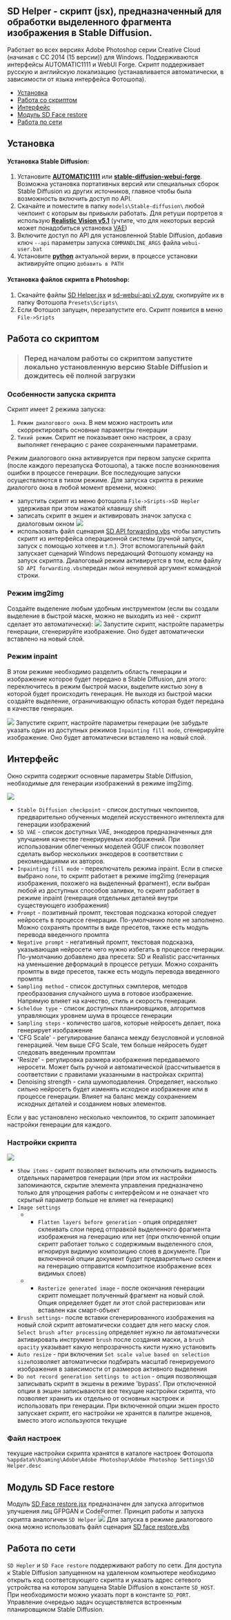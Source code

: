 ## SD Helper - cкрипт (jsx), предназначенный для обработки выделенного фрагмента изображения в Stable Diffusion.

Работает во всех версиях Adobe Photoshop серии Creative Cloud (начиная с CC 2014 (15 версии)) для Windows. Поддерживаются интерфейсы AUTOMATIC1111 и WebUI Forge. Скрипт поддерживает русскую и английскую локализацию (устанавливается автоматически, в зависимости от языка интерфейса Фотошопа).

* [Установка](#Установка)
* [Работа со скриптом](#Работа-со-скриптом)
* [Интерфейс](#Интерфейс)
* [Модуль SD Face restore](#Модуль-SD-Face-restore)
* [Работа по сети](#Работа-по-сети)

## Установка

#### Установка Stable Diffusion:

1. Установите [**AUTOMATIC1111**](https://github.com/AUTOMATIC1111) или [**stable-diffusion-webui-forge**](https://github.com/lllyasviel/stable-diffusion-webui-forge). Возможна установка портативных версий или специальных сборок Stable Diffusion из других источников, главное чтобы была возможность включить доступ по API.
2. Скачайте и поместите в папку `models\Stable-diffusion\` любой чекпоинт с которым вы привыкли работать. Для ретуши портретов я использую [**Realistic Vision v5.1**](https://huggingface.co/SG161222/Realistic_Vision_V5.1_noVAE) (учтите, что для некоторых версий может понадобиться установка [VAE](https://huggingface.co/stabilityai/sd-vae-ft-mse-original))
3. Включите доступ по API для установленной Stable Diffusion, добавив ключ `--api` параметры запуска `COMMANDLINE_ARGS` файла `webui-user.bat`
4. Установите [**python**](https://www.python.org/) актуальной верии, в процессе установки активируйте опцию `добавить в PATH`

#### Установка файлов скрипта в Photoshop:

1. Скачайте файлы [SD Helper.jsx](SD%20Helper.jsx) и [sd-webui-api v2.pyw](sd-webui-api%20v2.pyw), скопируйте их в папку Фотошопа `Presets\Scripts\`
2. Если Фотошоп запущен, перезапустите его. Скрипт появится в меню `File->Sripts`

## Работа со скриптом

> ### Перед началом работы со скриптом запустите локально установленную версию Stable Diffusion и дождитесь её полной загрузки

### Особенности запуска скрипта

Скрипт имеет 2 режима запуска:

1. `Режим диалогового окна`. В нем можно настроить или скорректировать основные параметры генерации
2. `Тихий режим`. Скрипт не показывает окно настроек, а сразу выполняет генерацию с ранее сохраненными параметрами.

Режим диалогового окна активируется при первом запуске скрипта (после каждого перезапуска Фотошопа), а также после возникновения ошибки в процессе генерации. Все последующие запуски осуществляются в тихом режиме. Для запуска скрипта в режиме диалогого окна в любой момент времени, можно:

* запустить скрипт из меню фотошопа `File->Sripts->SD Hepler` удерживая при этом нажатой клавишу shift
* записать скрипт в экшен и активировать значок запуска с диалоговым окном
  ![](assets/160057.png)
* использовать файл сценария [SD API forwarding.vbs](SD%20API%20forwarding.vbs) чтобы запустить скрипт из интерфейса операционной системы (ручной запуск, запуск с помощью хоткеев и т.п.). Этот вспомогательный файл запускает сценарий Windows передающий Фотошопу команду на запуск скрипта. Диалоговый режим активируется в том, если файлу `SD API forwarding.vbs`передан `любой` ненулевой аргумент командной строки.

### Режим img2img

Создайте выделение любым удобным инструментом (если вы создали выделение в быстрой маске, можно не выходить из неё - скрипт сделает это автоматически):
![](assets/154035.png)
Запустите скрипт, настройте параметры генерации, сгенерируйте изображение. Оно будет автоматически вставлено на новый слой.

### Режим inpaint

В этом режиме необходимо разделить область генерации и изображение которое будет передано в Stable Diffusion, для этого: переключитесь в режим быстрой маски, выделите кистью зону в которой будет происходить генерация. Не выходя из быстрой маски создайте выделение, ограничивающую область которая будет передана в качестве генерации.

![](assets/154704.png)
Запустите скрипт, настройте параметры генерации (не забудьте указать один из доступных режимов `Inpainting fill mode`, сгенерируйте изображение. Оно будет автоматически вставлено на новый слой.

## Интерфейс

Окно скрипта содержит основные параметры Stable Diffusion, необходимые для генерации изображений в режиме img2img.

![](assets/135628.png)

* `Stable Diffusion checkpoint` - список доступных чекпоинтов, предварительно обученных моделей искусственного интеллекта для генерации изображений
* `SD VAE` - список доступных VAE, энкодеров предназначенных для улучшения качестве генерируемых изображений. При использовании облегченных моделей GGUF список позволяет сделать выбор нескольких энкодеров в соответствии с рекомендациями их авторов.
* `Inpainting fill mode` - переключатель режима inpaint. Если в списке выбрано `none`, то скрипт работает в режиме img2img (генерация изображения, похожего на выделенный фрагмент), если выбран любой из доступных способов заливки, то скрипт работает в режиме inpaint (генерация отдельных деталей внутри существующего изображения)
* `Prompt` - позитивный промпт, текстовая подсказка которой следует нейросеть в процессе генерации. По-умолчанию поле не заполнено. Можно сохранять промпты в виде пресетов, также есть модуль перевода введенного промпта
* `Negative prompt` - негативный промпт, текстовая подсказка, указывающая нейросети чего нужно избегать в процессе генерации. По-умолчанию добавлено два пресета: SD и Realistic рассчитанных на уменьшение деформаций в процессе ретуши. Можно сохранять промпты в виде пресетов, также есть модуль перевода введенного промпта
* `Sampling method` - список доступных сэмплеров, методов преобразования случайного шума в готовое изображение. Напрямую влияет на качество, стиль и скорость генерации.
* `Scheldue type` - список доступных планировщиков, алгоритмов управляющих уровнем шума в процессе генерации
* `Sampling steps` - количество шагов, которые нейросеть делает, пока генерирует изображение
* 'CFG Scale' - регулирование баланса между безусловной и условной генерацией. Чем выше CFG Scale, тем больше нейросеть будет следовать введенным промптам
* 'Resize' - регулировка размера изображения передаваемого неросети. Может быть ручной и автоматической (рассчитывается в соответствии с правилами указанными в настройках скрипта)
* Denoising strength - сила шумоподавления. Определяет, насколько сильно нейросеть будет изменять исходное изображение или в процессе генерации. Влияет на баланс между
  сохранением исходных деталей и созданием новых элементов.

Если у вас установлено несколько чекпоинтов, то скрипт запоминает настройки генерации для каждого.

### Настройки скрипта

![](assets/141016.png)

* `Show items` - скрипт позволяет включить или отключить видимость отдельных параметров генерации (при этом их настройки запоминаются, скрытие элемента управления предназначено только для упрощения работы с интерфейсом и не означает что скрытый параметр больше не влияет на генерацию)
* `Image settings`
  * * `Flatten layers before generation` - опция определяет склеивать слои перед отправкой выделенного фрагмента изображения на генерацию или нет (при отключенной опции скрипт работает только с содержимым выделенного слоя, игнорируя видимую композицию слоев в документе. При включенной опции документ будет предварительно склеен и на генерацию отправится композитное изображение всех видимых слоев)
  * * `Rasterize generated image` - после окончания генерации скрипт помещает полученный фрагмент на новый слой. Опция определяет будет ли этот слой растеризован или вставлен как смарт-объект
* `Brush settings`- после вставки сгенерированного изображения на новый слой скрипт автоматически создает для него маску слоя. `Select brush after processing` определяет нужно ли автоматически активировать инструмент `brush` после создания маски, а `brush opacity` указывает какую непрозрачность кисти нужно установить
* `Auto resize` - при включении `Set scale value based on selection size`позволяет автоматически подбирать масштаб генерируемого изображения в зависимости от размеров активного выделения
* `Do not record generation settings to action` - опция позволяющая записывать скрипт в экшены в режиме 'bypass'. При отключенной опции в экшен записываются все текущие настройки скрипта, что позволяет хранить их отдельно от основных настроек и использовать при генерации. При включенной опции экшен просто запускает скрипт, его настройки не хранятся в палитре экшенов, вместо этого используются текущие

### Файл настроек

текущие настройки скрипта хранятся в каталоге настроек Фотошопа `%appdata%\Roaming\Adobe\Adobe Photoshop\Adobe Photoshop Settings\SD Helper.desc`

## Модуль SD Face restore

Модуль [SD Face restore.jsx](SD%20Face%20restore.jsx) предназначен для запуска алгоритмов улучшения лиц GFPGAN и CodeFormer. Принцип работы и запуска скрипта аналогичен `SD Helper`
![](assets/162930.png)
Для запуска в режиме диалогового окна можно использовать файл сценария [SD face restore.vbs](SD%20face%20restore.vbs)

## Работа по сети

`SD Hepler` и `SD Face restore` поддерживают работу по сети. Для доступа к Stable Diffusion запущенном на удаленном компьютере необходимо открыть код соответсвующего скрипта и указать адрес сетевого устройства на котором запущена Stable Diffusion в константе `SD_HOST`. При необходимости можно указать порт в константе `SD_PORT`. Управление очередью задач осуществляется встроенным планировщиком Stable Diffusion.

